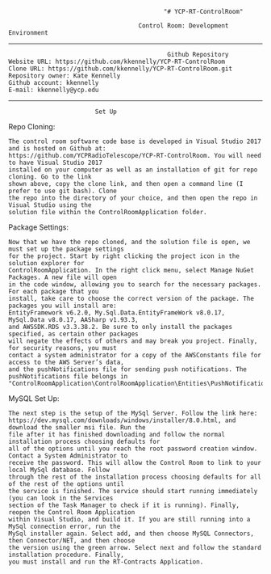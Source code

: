                                                "# YCP-RT-ControlRoom" 

                                        Control Room: Development Environment
                                        
________________________________________________________________________________________________________________________________________
                                                Github Repository
    Website URL: https://github.com/kkennelly/YCP-RT-ControlRoom
    Clone URL: https://github.com/kkennelly/YCP-RT-ControlRoom.git 
    Repository owner: Kate Kennelly  
    Github account: kkennelly 
    E-mail: kkennelly@ycp.edu
________________________________________________________________________________________________________________________________________
							Set Up
Repo Cloning:

	The control room software code base is developed in Visual Studio 2017 and is hosted on Github at:
	https://github.com/YCPRadioTelescope/YCP-RT-ControlRoom. You will need to have Visual Studio 2017
	installed on your computer as well as an installation of git for repo cloning. Go to the link
	shown above, copy the clone link, and then open a command line (I prefer to use git bash). Clone
	the repo into the directory of your choice, and then open the repo in Visual Studio using the
	solution file within the ControlRoomApplication folder.

Package Settings:

	Now that we have the repo cloned, and the solution file is open, we must set up the package settings
	for the project. Start by right clicking the project icon in the solution explorer for
	ControlRoomApplication. In the right click menu, select Manage NuGet Packages. A new file will open
	in the code window, allowing you to search for the necessary packages. For each package that you
	install, take care to choose the correct version of the package. The packages you will install are:
	EntityFramework v6.2.0, My.Sql.Data.EntityFrameWork v8.0.17, MySql.Data v8.0.17, AASharp v1.93.3,
	and AWSSDK.RDS v3.3.38.2. Be sure to only install the packages specified, as certain other packages
	will negate the effects of others and may break you project. Finally, for security reasons, you must
	contact a system administrator for a copy of the AWSConstants file for access to the AWS Server’s data,
	and the pushNotifications file for sending push notifications. The pushNotifications file belongs in
	"ControlRoomApplication\ControlRoomApplication\Entities\PushNotification\pushNotification.cs".

MySQL Set Up:

	The next step is the setup of the MySql Server. Follow the link here:
	https://dev.mysql.com/downloads/windows/installer/8.0.html, and download the smaller msi file. Run the 
	file after it has finished downloading and follow the normal installation process choosing defaults for
	all of the options until you reach the root password creation window. Contact a System Administrator to
	receive the password. This will allow the Control Room to link to your local MySql database. Follow
	through the rest of the installation process choosing defaults for all of the rest of the options until
	the service is finished. The service should start running immediately (you can look in the Services
	section of the Task Manager to check if it is running). Finally, reopen the Control Room Application
	within Visual Studio, and build it. If you are still running into a MySql connection error, run the
	MySql installer again. Select add, and then choose MySQL Connectors, then Connector/NET, and then choose
	the version using the green arrow. Select next and follow the standard installation procedure. Finally,
	you must install and run the RT-Contracts Application.

